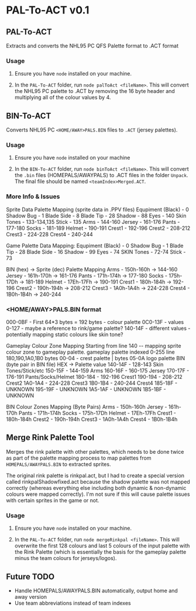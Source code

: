 # PAL-To-ACT v0.1

## PAL-To-ACT
Extracts and converts the NHL95 PC QFS Palette format to .ACT format

### Usage
1. Ensure you have `node` installed on your machine.

2. In the `PAL-To-ACT` folder, run `node palToAct <fileName>`. This will convert the NHL95 PC palette to .ACT by removing the 16 byte header and multiplying all of the colour values by 4.

## BIN-To-ACT
Converts NHL95 PC `<HOME/AWAY>PALS.BIN` files to `.ACT` (jersey palettes).

### Usage
1. Ensure you have `node` installed on your machine

2. In the `BIN-To-ACT` folder, run `node binToAct <fileName>`. This will convert the `.bin` files (HOMEPALS/AWAYPALS) to .ACT files in the folder `Unpack`. The final file should be named `<teamIndex>Merged.ACT`.

### More Info & Issues

Sprite Data Palette Mapping (sprite data in .PPV files)
Equpiment (Black) - 0
Shadow Bug - 1
Blade Side - 8
Blade Tip - 28
Shadow - 88
Eyes - 140
Skin Tones - 133-134,135
Stick - 135
Arms - 144-160
Jersey - 161-176
Pants - 177-180
Socks - 181-189
Helmet - 190-191
Crest1 - 192-196
Crest2 - 208-212
Crest3 - 224-228
Crest4 - 240-244

Game Palette Data Mapping:
Equpiment (Black) - 0
Shadow Bug - 1
Blade Tip - 28
Blade Side - 16
Shadow - 99
Eyes - 74
SKIN Tones - 72-74
Stick - 73

BIN (hex) -> Sprite (dec) Palette Mapping
Arms - 150h-160h -> 144-160
Jersey - 161h-170h -> 161-176
Pants - 171h-174h -> 177-180
Socks - 175h-17Dh -> 181-189
Helmet - 17Eh-17Fh -> 190-191
Crest1 - 180h-184h -> 192-196
Crest2 - 190h-194h -> 208-212
Crest3 - 1A0h-1A4h -> 224-228
Crest4 - 1B0h-1B4h -> 240-244

### <HOME/AWAY>PALS.BIN format
000-0BF - First 64*3 bytes = 192 bytes - colour palette
0C0-13F - values 0-127 - maybe a reference to rink/game palette?
140-14F - different values - potentially mapping static colours like skin tone?

Gameplay Colour Zone Mapping
Starting from line 140 -- mapping sprite colour zone to gameplay palette. gameplay palette indexed 0-255
line 180,190,1A0,1B0 bytes 00-04 - crest palette | bytes 05-0A logo palette
BIN (byte pair in BIN file) HEX -> Palette value
140-14F - 128-143 Skin Tones/Stick/etc
150-15F - 144-159 Arms
160-16F - 160-175 Jersey
170-17F - 176-191 Pants/Socks/Helmet
180-184 - 192-196 Crest1
190-194 - 208-212 Crest2
1A0-1A4 - 224-228 Crest3
1B0-1B4 - 240-244 Crest4
185-18F - UNKNOWN
195-19F - UNKNOWN
1A5-1AF - UNKNOWN
1B5-1BF - UNKNOWN

BIN Colour Zones Mapping (Byte Pairs)
Arms - 150h-160h
Jersey - 161h-170h
Pants - 171h-174h
Socks - 175h-17Dh
Helmet - 17Eh-17Fh
Crest1 - 180h-184h
Crest2 - 190h-194h
Crest3 - 1A0h-1A4h
Crest4 - 1B0h-1B4h

## Merge Rink Palette Tool
Merges the rink palette with other palettes, which needs to be done twice as part of the palette mapping process to map palettes from `HOMEPALS/AWAYPALS.BIN` to extracted sprites.

The original rink palette is rinkpal.act, but I had to create a special version called rinkpalShadowfixed.act because the shadow palette was not mapped correctly (whereas everything else including both dynamic & non-dynamic colours were mapped correctly). I'm not sure if this will cause palette issues with certain sprites in the game or not.

### Usage
1. Ensure you have `node` installed on your machine.

2. In the `PAL-To-ACT` folder, run `node mergeRinkpal <fileName>`. This will overwrite the first 128 colours and last 5 colours of the input palette with the Rink Palette (which is essentially the basis for the gameplay palette minus the team colours for jerseys/logos).


## Future TODO
- Handle HOMEPALS/AWAYPALS.BIN automatically, output home and away version
- Use team abbreviations instead of team indexes